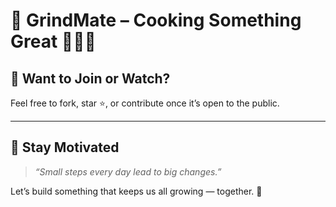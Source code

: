# 🚀 GrindMate – Cooking Something Great 👨‍🍳🔥

## 👥 Want to Join or Watch?

Feel free to fork, star ⭐, or contribute once it’s open to the public.

---

## 📣 Stay Motivated

> _“Small steps every day lead to big changes.”_

Let’s build something that keeps us all growing — together. 🌱